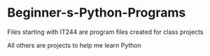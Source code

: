 # Beginner-s-Python-Programs

Files starting with IT244 are program files created for class projects

All others are projects to help me learn Python
